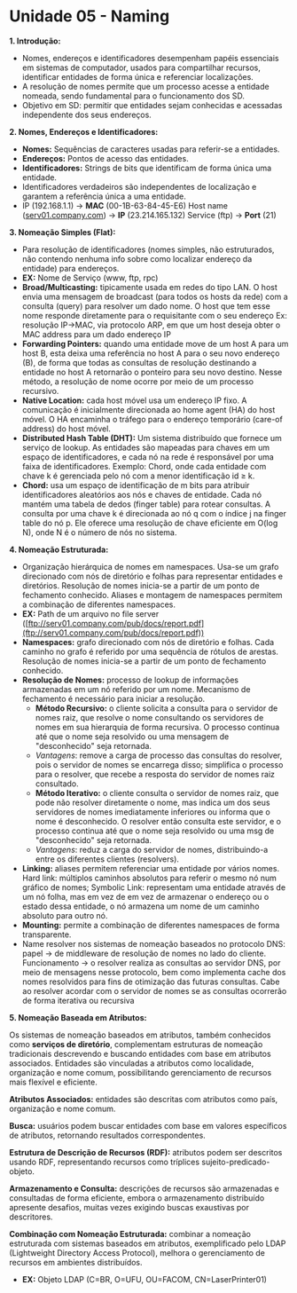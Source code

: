 # Unidade 05 - Naming

**1. Introdução:**

- Nomes, endereços e identificadores desempenham papéis essenciais em sistemas de computador, usados para compartilhar recursos, identificar entidades de forma única e referenciar localizações.
- A resolução de nomes permite que um processo acesse a entidade nomeada, sendo fundamental para o funcionamento dos SD.
- Objetivo em SD: permitir que entidades sejam conhecidas e acessadas independente dos seus endereços.

**2. Nomes, Endereços e Identificadores:**

- **Nomes:** Sequências de caracteres usadas para referir-se a entidades.
- **Endereços:** Pontos de acesso das entidades.
- **Identificadores:** Strings de bits que identificam de forma única uma entidade.
- Identificadores verdadeiros são independentes de localização e garantem a referência única a uma entidade.
- IP (192.168.1.1) -> **MAC** (00-1B-63-84-45-E6)
  Host name ([serv01.company.com](http://serv01.company.com/)) -> **IP** (23.214.165.132)
  Service (ftp) -> **Port** (21)

**3. Nomeação Simples (Flat):**

- Para resolução de identificadores (nomes simples, não estruturados, não contendo nenhuma info sobre como localizar endereço da entidade) para endereços.
- **EX:** Nome de Serviço (www, ftp, rpc)
- **Broad/Multicasting:** tipicamente usada em redes do tipo LAN. O host envia uma mensagem de broadcast (para todos os hosts da rede) com a consulta (query) para resolver um dado nome. O host que tem esse nome responde diretamente para o requisitante com o seu endereço Ex: resolução IP->MAC, via protocolo ARP, em que um host deseja obter o MAC address para um dado endereço IP
- **Forwarding Pointers:** quando uma entidade move de um host A para um host B, esta deixa uma referência no host A para o seu novo endereço (B), de forma que todas as consultas de resolução destinando a entidade no host A retornarão o ponteiro para seu novo destino. Nesse método, a resolução de nome ocorre por meio de um processo recursivo.
- **Native Location:** cada host móvel usa um endereço IP fixo. A comunicação é inicialmente direcionada ao home agent (HA) do host móvel. O HA encaminha o tráfego para o endereço temporário (care-of address) do host móvel.
- **Distributed Hash Table (DHT):** Um sistema distribuído que fornece um serviço de lookup. As entidades são mapeadas para chaves em um espaço de identificadores, e cada nó na rede é responsável por uma faixa de identificadores. Exemplo: Chord, onde cada entidade com chave k é gerenciada pelo nó com a menor identificação id ≥ k.
- **Chord:** usa um espaço de identificação de m bits para atribuir identificadores aleatórios aos nós e chaves de entidade. Cada nó mantém uma tabela de dedos (finger table) para rotear consultas. A consulta por uma chave k é direcionada ao nó q com o índice j na finger table do nó p. Ele oferece uma resolução de chave eficiente em O(log N), onde N é o número de nós no sistema.

**4. Nomeação Estruturada:**

- Organização hierárquica de nomes em namespaces. Usa-se um grafo direcionado com nós de diretório e folhas para representar entidades e diretórios. Resolução de nomes inicia-se a partir de um ponto de fechamento conhecido. Aliases e montagem de namespaces permitem a combinação de diferentes namespaces.
- **EX:** Path de um arquivo no file server ([ftp://serv01.company.com/pub/docs/report.pdf](ftp://serv01.company.com/pub/docs/report.pdf))
- **Namespaces:** grafo direcionado com nós de diretório e folhas. Cada caminho no grafo é referido por uma sequência de rótulos de arestas. Resolução de nomes inicia-se a partir de um ponto de fechamento conhecido.
- **Resolução de Nomes:** processo de lookup de informações armazenadas em um nó referido por um nome. Mecanismo de fechamento é necessário para iniciar a resolução.
  - **Método Recursivo:** o cliente solicita a consulta para o servidor de nomes raiz, que resolve o nome consultando os servidores de nomes em sua hierarquia de forma recursiva. O processo continua até que o nome seja resolvido ou uma mensagem de "desconhecido" seja retornada.
  - _Vantagens_: remove a carga de processo das consultas do resolver, pois o servidor de nomes se encarrega disso; simplifica o processo para o resolver, que recebe a resposta do servidor de nomes raiz consultado.
  - **Método Iterativo:** o cliente consulta o servidor de nomes raiz, que pode não resolver diretamente o nome, mas indica um dos seus servidores de nomes imediatamente inferiores ou informa que o nome é desconhecido. O resolver então consulta este servidor, e o processo continua até que o nome seja resolvido ou uma msg de "desconhecido" seja retornada.
  - _Vantagens_: reduz a carga do servidor de nomes, distribuindo-a entre os diferentes clientes (resolvers).
- **Linking:** aliases permitem referenciar uma entidade por vários nomes. Hard link: múltiplos caminhos absolutos para referir o mesmo nó num gráfico de nomes; Symbolic Link: representam uma entidade através de um nó folha, mas em vez de em vez de armazenar o endereço ou o estado dessa entidade, o nó armazena um nome de um caminho absoluto para outro nó.
- **Mounting:** permite a combinação de diferentes namespaces de forma transparente.
- Name resolver nos sistemas de nomeação baseados no protocolo DNS: papel → de middleware de resolução de nomes no lado do cliente. Funcionamento → o resolver realiza as consultas ao servidor DNS, por meio de mensagens nesse protocolo, bem como implementa cache dos nomes resolvidos para fins de otimização das futuras consultas. Cabe ao resolver acordar com o servidor de nomes se as consultas ocorrerão de forma iterativa ou recursiva

**5. Nomeação Baseada em Atributos:**

Os sistemas de nomeação baseados em atributos, também conhecidos como **serviços de diretório**, complementam estruturas de nomeação tradicionais descrevendo e buscando entidades com base em atributos associados. Entidades são vinculadas a atributos como localidade, organização e nome comum, possibilitando gerenciamento de recursos mais flexível e eficiente.

**Atributos Associados:** entidades são descritas com atributos como país, organização e nome comum.

**Busca:** usuários podem buscar entidades com base em valores específicos de atributos, retornando resultados correspondentes.

**Estrutura de Descrição de Recursos (RDF):** atributos podem ser descritos usando RDF, representando recursos como tríplices sujeito-predicado-objeto.

**Armazenamento e Consulta:** descrições de recursos são armazenadas e consultadas de forma eficiente, embora o armazenamento distribuído apresente desafios, muitas vezes exigindo buscas exaustivas por descritores.

**Combinação com Nomeação Estruturada:** combinar a nomeação estruturada com sistemas baseados em atributos, exemplificado pelo LDAP (Lightweight Directory Access Protocol), melhora o gerenciamento de recursos em ambientes distribuídos.

- **EX:** Objeto LDAP (C=BR, O=UFU, OU=FACOM, CN=LaserPrinter01)
